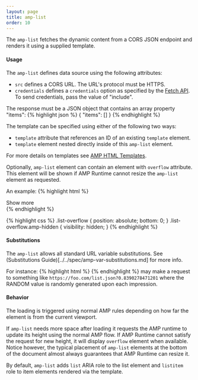 ```yaml
---
layout: page
title: amp-list
order: 10
---
```

<!---
Copyright 2015 The AMP HTML Authors. All Rights Reserved.

Licensed under the Apache License, Version 2.0 (the "License");
you may not use this file except in compliance with the License.
You may obtain a copy of the License at

      http://www.apache.org/licenses/LICENSE-2.0

Unless required by applicable law or agreed to in writing, software
distributed under the License is distributed on an "AS-IS" BASIS,
WITHOUT WARRANTIES OR CONDITIONS OF ANY KIND, either express or implied.
See the License for the specific language governing permissions and
limitations under the License.
-->



The `amp-list` fetches the dynamic content from a CORS JSON endpoint and renders it
using a supplied template.

#### Usage

The `amp-list` defines data source using the following attributes:

- `src` defines a CORS URL. The URL's protocol must be HTTPS.
- `credentials` defines a `credentials` option as specified by the
[Fetch API](https://fetch.spec.whatwg.org/). To send credentials, pass the
value of "include".

The response must be a JSON object that contains an array property "items":
{% highlight json %}
{
  "items": []
}
{% endhighlight %}

The template can be specified using either of the following two ways:

- `template` attribute that references an ID of an existing `template` element.
- `template` element nested directly inside of this `amp-list` element.

For more details on templates see [AMP HTML Templates](https://github.com/ampproject/amphtml/blob/master/extensions/amp-list/../../spec/amp-html-templates.md).

Optionally, `amp-list` element can contain an element with `overflow` attribute. This
element will be shown if AMP Runtime cannot resize the `amp-list` element as requested.

An example:
{% highlight html %}
<amp-list src="https://data.com/articles.json?ref=CANONICAL_URL">
  <template type="amp-mustache">
    <div>
      <amp-img src="{{imageUrl}}" width=50 height=50></amp-img>
      {{title}}
    </div>
  </template>
  <div overflow role=button aria-lable="Show more" class="list-overflow">
    Show more
  </div>
</amp-list>
{% endhighlight %}

{% highlight css %}
.list-overflow {
  position: absolute;
  bottom: 0;
}
.list-overflow.amp-hidden {
  visibility: hidden;
}
{% endhighlight %}

#### Substitutions

The `amp-list` allows all standard URL variable substitutions.
See (Substitutions Guide)[../../spec/amp-var-substitutions.md] for more info.

For instance:
{% highlight html %}
<amp-list src="https://foo.com/list.json?RANDOM"></amp-list>
{% endhighlight %}
may make a request to something like `https://foo.com/list.json?0.8390278471201` where the RANDOM value is randomly generated upon each impression.

#### Behavior

The loading is triggered using normal AMP rules depending on how far the element is from
the current viewport.

If `amp-list` needs more space after loading it requests the AMP runtime to update its
height using the normal AMP flow. If AMP Runtime cannot satisfy the request for new
height, it will display `overflow` element when available. Notice however, the typical
placement of `amp-list` elements at the bottom of the document almost always guarantees
that AMP Runtime can resize it.

By default, `amp-list` adds `list` ARIA role to the list element and `listitem` role to item
elements rendered via the template.
